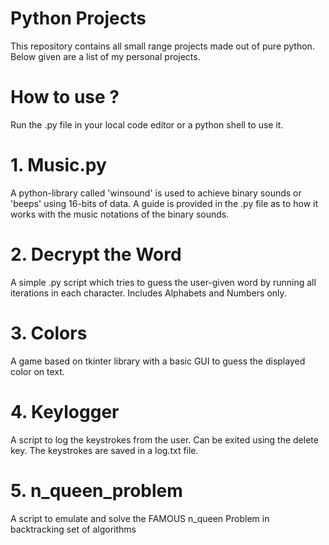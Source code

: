 # Python Projects
This repository contains all small range projects made out of pure python.
Below given are a list of my personal projects.

# How to use ?
Run the .py file in your local code editor or a python shell to use it.

# 1. Music.py
A python-library called 'winsound' is used to achieve binary sounds or 'beeps' using 16-bits of data. A guide is provided in the .py file as to how it works with the music notations of the binary sounds.

# 2. Decrypt the Word
A simple .py script which tries to guess the user-given word by running all iterations in each character. Includes Alphabets and Numbers only.

# 3. Colors
A game based on tkinter library with a basic GUI to guess the displayed color on text.

# 4. Keylogger
A script to log the keystrokes from the user. Can be exited using the delete key. The keystrokes are saved in a log.txt file.

# 5. n_queen_problem
A script to emulate and solve the FAMOUS n_queen Problem in backtracking set of algorithms
